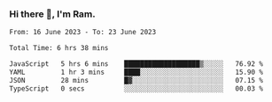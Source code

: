 ### Hi there 👋, I'm Ram.

<!--START_SECTION:waka-->

```txt
From: 16 June 2023 - To: 23 June 2023

Total Time: 6 hrs 38 mins

JavaScript   5 hrs 6 mins    ███████████████████▒░░░░░   76.92 %
YAML         1 hr 3 mins     ████░░░░░░░░░░░░░░░░░░░░░   15.90 %
JSON         28 mins         █▓░░░░░░░░░░░░░░░░░░░░░░░   07.15 %
TypeScript   0 secs          ░░░░░░░░░░░░░░░░░░░░░░░░░   00.03 %
```

<!--END_SECTION:waka-->
